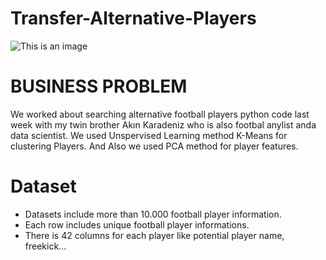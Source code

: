# Transfer-Alternative-Players
![This is an image](https://icdn.benchwarmers.ie/wp-content/uploads/2016/05/uefa-champions-league-2015-2016-football-star-players.jpg)
# BUSINESS PROBLEM
We worked about searching alternative football players python code last week with my twin brother Akın Karadeniz who is also footbal anylist anda data scientist.
We used Unspervised Learning method K-Means for clustering Players. And Also we used PCA method for player features.

# Dataset 
* Datasets include more than 10.000 football player information.
* Each row includes unique football player informations.
* There is 42 columns for each player like potential player name, freekick...

